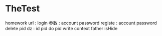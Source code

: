 # TheTest
homework
url : login  参数 : account password
      registe :  account password
      delete  pid
      dz : id pid
      do  pid
      write context father isHide
